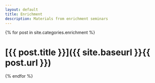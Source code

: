 ```yaml
---
layout: default
title: Enrichment
description: Materials from enrichment seminars
---
```


{% for post in site.categories.enrichment %}
# [{{ post.title }}]({{ site.baseurl }}{{ post.url }})
{% endfor %}
